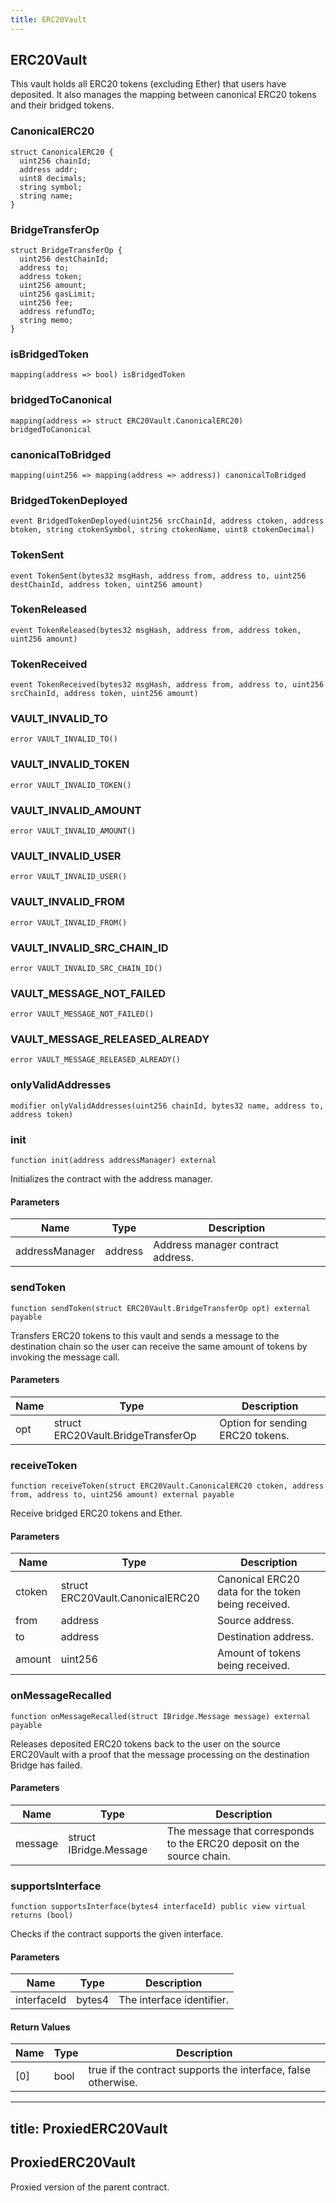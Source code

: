 ```yaml
---
title: ERC20Vault
---
```


## ERC20Vault

This vault holds all ERC20 tokens (excluding Ether) that users have
deposited. It also manages the mapping between canonical ERC20 tokens and
their bridged tokens.

### CanonicalERC20

```solidity
struct CanonicalERC20 {
  uint256 chainId;
  address addr;
  uint8 decimals;
  string symbol;
  string name;
}
```

### BridgeTransferOp

```solidity
struct BridgeTransferOp {
  uint256 destChainId;
  address to;
  address token;
  uint256 amount;
  uint256 gasLimit;
  uint256 fee;
  address refundTo;
  string memo;
}
```

### isBridgedToken

```solidity
mapping(address => bool) isBridgedToken
```

### bridgedToCanonical

```solidity
mapping(address => struct ERC20Vault.CanonicalERC20) bridgedToCanonical
```

### canonicalToBridged

```solidity
mapping(uint256 => mapping(address => address)) canonicalToBridged
```

### BridgedTokenDeployed

```solidity
event BridgedTokenDeployed(uint256 srcChainId, address ctoken, address btoken, string ctokenSymbol, string ctokenName, uint8 ctokenDecimal)
```

### TokenSent

```solidity
event TokenSent(bytes32 msgHash, address from, address to, uint256 destChainId, address token, uint256 amount)
```

### TokenReleased

```solidity
event TokenReleased(bytes32 msgHash, address from, address token, uint256 amount)
```

### TokenReceived

```solidity
event TokenReceived(bytes32 msgHash, address from, address to, uint256 srcChainId, address token, uint256 amount)
```

### VAULT_INVALID_TO

```solidity
error VAULT_INVALID_TO()
```

### VAULT_INVALID_TOKEN

```solidity
error VAULT_INVALID_TOKEN()
```

### VAULT_INVALID_AMOUNT

```solidity
error VAULT_INVALID_AMOUNT()
```

### VAULT_INVALID_USER

```solidity
error VAULT_INVALID_USER()
```

### VAULT_INVALID_FROM

```solidity
error VAULT_INVALID_FROM()
```

### VAULT_INVALID_SRC_CHAIN_ID

```solidity
error VAULT_INVALID_SRC_CHAIN_ID()
```

### VAULT_MESSAGE_NOT_FAILED

```solidity
error VAULT_MESSAGE_NOT_FAILED()
```

### VAULT_MESSAGE_RELEASED_ALREADY

```solidity
error VAULT_MESSAGE_RELEASED_ALREADY()
```

### onlyValidAddresses

```solidity
modifier onlyValidAddresses(uint256 chainId, bytes32 name, address to, address token)
```

### init

```solidity
function init(address addressManager) external
```

Initializes the contract with the address manager.

#### Parameters

| Name           | Type    | Description                       |
| -------------- | ------- | --------------------------------- |
| addressManager | address | Address manager contract address. |

### sendToken

```solidity
function sendToken(struct ERC20Vault.BridgeTransferOp opt) external payable
```

Transfers ERC20 tokens to this vault and sends a message to the
destination chain so the user can receive the same amount of tokens by
invoking the message call.

#### Parameters

| Name | Type                               | Description                      |
| ---- | ---------------------------------- | -------------------------------- |
| opt  | struct ERC20Vault.BridgeTransferOp | Option for sending ERC20 tokens. |

### receiveToken

```solidity
function receiveToken(struct ERC20Vault.CanonicalERC20 ctoken, address from, address to, uint256 amount) external payable
```

Receive bridged ERC20 tokens and Ether.

#### Parameters

| Name   | Type                             | Description                                        |
| ------ | -------------------------------- | -------------------------------------------------- |
| ctoken | struct ERC20Vault.CanonicalERC20 | Canonical ERC20 data for the token being received. |
| from   | address                          | Source address.                                    |
| to     | address                          | Destination address.                               |
| amount | uint256                          | Amount of tokens being received.                   |

### onMessageRecalled

```solidity
function onMessageRecalled(struct IBridge.Message message) external payable
```

Releases deposited ERC20 tokens back to the user on the source
ERC20Vault with a proof that the message processing on the destination
Bridge has failed.

#### Parameters

| Name    | Type                   | Description                                                            |
| ------- | ---------------------- | ---------------------------------------------------------------------- |
| message | struct IBridge.Message | The message that corresponds to the ERC20 deposit on the source chain. |

### supportsInterface

```solidity
function supportsInterface(bytes4 interfaceId) public view virtual returns (bool)
```

Checks if the contract supports the given interface.

#### Parameters

| Name        | Type   | Description               |
| ----------- | ------ | ------------------------- |
| interfaceId | bytes4 | The interface identifier. |

#### Return Values

| Name | Type | Description                                                   |
| ---- | ---- | ------------------------------------------------------------- |
| [0]  | bool | true if the contract supports the interface, false otherwise. |

---

## title: ProxiedERC20Vault

## ProxiedERC20Vault

Proxied version of the parent contract.
